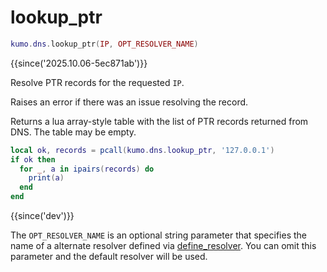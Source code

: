 # lookup_ptr

```lua
kumo.dns.lookup_ptr(IP, OPT_RESOLVER_NAME)
```

{{since('2025.10.06-5ec871ab')}}

Resolve PTR records for the requested `IP`.

Raises an error if there was an issue resolving the record.

Returns a lua array-style table with the list of PTR records returned from DNS.  The table may be empty.

```lua
local ok, records = pcall(kumo.dns.lookup_ptr, '127.0.0.1')
if ok then
  for _, a in ipairs(records) do
    print(a)
  end
end
```

{{since('dev')}}

The `OPT_RESOLVER_NAME` is an optional string parameter that specifies the name
of a alternate resolver defined via [define_resolver](define_resolver.md).  You
can omit this parameter and the default resolver will be used.
